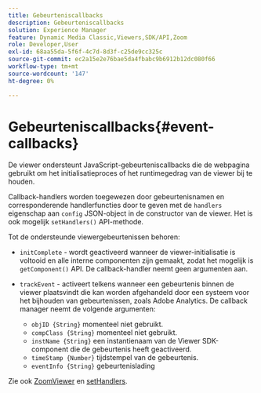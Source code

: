 ```yaml
---
title: Gebeurteniscallbacks
description: Gebeurteniscallbacks
solution: Experience Manager
feature: Dynamic Media Classic,Viewers,SDK/API,Zoom
role: Developer,User
exl-id: 68aa55da-5f6f-4c7d-8d3f-c25de9cc325c
source-git-commit: ec2a15e2e76bae5da4fbabc9b6912b12dc080f66
workflow-type: tm+mt
source-wordcount: '147'
ht-degree: 0%

---
```


# Gebeurteniscallbacks{#event-callbacks}

De viewer ondersteunt JavaScript-gebeurteniscallbacks die de webpagina gebruikt om het initialisatieproces of het runtimegedrag van de viewer bij te houden.

Callback-handlers worden toegewezen door gebeurtenisnamen en corresponderende handlerfuncties door te geven met de `handlers` eigenschap aan `config` JSON-object in de constructor van de viewer. Het is ook mogelijk `setHandlers()` API-methode.

Tot de ondersteunde viewergebeurtenissen behoren:

* `initComplete` - wordt geactiveerd wanneer de viewer-initialisatie is voltooid en alle interne componenten zijn gemaakt, zodat het mogelijk is `getComponent()` API. De callback-handler neemt geen argumenten aan.

* `trackEvent` - activeert telkens wanneer een gebeurtenis binnen de viewer plaatsvindt die kan worden afgehandeld door een systeem voor het bijhouden van gebeurtenissen, zoals Adobe Analytics. De callback manager neemt de volgende argumenten:

   * `objID {String}` momenteel niet gebruikt.
   * `compClass {String}` momenteel niet gebruikt.
   * `instName {String}` een instantienaam van de Viewer SDK-component die de gebeurtenis heeft geactiveerd.
   * `timeStamp {Number}` tijdstempel van de gebeurtenis.
   * `eventInfo {String}` gebeurtenislading

Zie ook [ZoomViewer](../../c-html5-s7-aem-asset-viewers/c-html5-20-zoom-viewer-about/c-html5-20-zoom-viewer-javascriptapiref/r-html5-zoom-viewer-20-javascriptapiref-zoomviewer.md#reference-bd16cadc0c054fafb0db4994741d47cd) en [setHandlers](../../c-html5-s7-aem-asset-viewers/c-html5-20-zoom-viewer-about/c-html5-20-zoom-viewer-javascriptapiref/r-html5-zoom-viewer-20-javascriptapiref-sethandlers.md#reference-d76f126ac4354dc282e56afd49a0c643).
